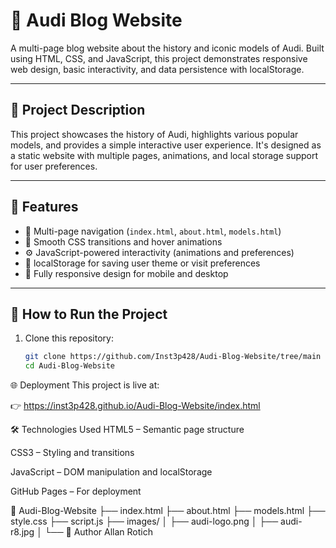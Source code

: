 # 🚗 Audi Blog Website

A multi-page blog website about the history and iconic models of Audi. Built using HTML, CSS, and JavaScript, this project demonstrates responsive web design, basic interactivity, and data persistence with localStorage.

---

## 📖 Project Description

This project showcases the history of Audi, highlights various popular models, and provides a simple interactive user experience. It's designed as a static website with multiple pages, animations, and local storage support for user preferences.

---

## 🔧 Features

- 🧭 Multi-page navigation (`index.html`, `about.html`, `models.html`)
- 🎨 Smooth CSS transitions and hover animations
- ⚙️ JavaScript-powered interactivity (animations and preferences)
- 💾 localStorage for saving user theme or visit preferences
- 📱 Fully responsive design for mobile and desktop

---

## 🚀 How to Run the Project

1. Clone this repository:

   ```bash
   git clone https://github.com/Inst3p428/Audi-Blog-Website/tree/main
   cd Audi-Blog-Website
🌐 Deployment
This project is live at:

👉 https://inst3p428.github.io/Audi-Blog-Website/index.html


🛠️ Technologies Used
HTML5 – Semantic page structure

CSS3 – Styling and transitions

JavaScript – DOM manipulation and localStorage

GitHub Pages – For deployment

📂 Audi-Blog-Website
├── index.html
├── about.html
├── models.html
├── style.css
├── script.js
├── images/
│   ├── audi-logo.png
│   ├── audi-r8.jpg
│   └── 
🙌 Author
Allan Rotich

